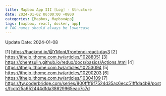 ```yaml
---
title: Mapbox App III [Log] - Structure
date: 2024-01-02 00:00:00 +0800
categories: [Mapbox, MapboxApp]
tags: [mapbox, react, docker, app]
# TAG names should always be lowercase
---
```

Update Date: 2024-01-08


[1] https://hackmd.io/@YMont/frontend-react-day3
[2] https://ithelp.ithome.com.tw/articles/10288051
[3] https://chentsulin.github.io/redux/docs/basics/Actions.html
[4] https://ithelp.ithome.com.tw/articles/10253094
[5] https://ithelp.ithome.com.tw/articles/10290203
[6] https://ithelp.ithome.com.tw/articles/10304109
[7] https://tw.coderbridge.com/series/800ffff9f7524d35ac6ecc51fffda4b9/posts/fccb25a652444dfda38629965eac7c7d